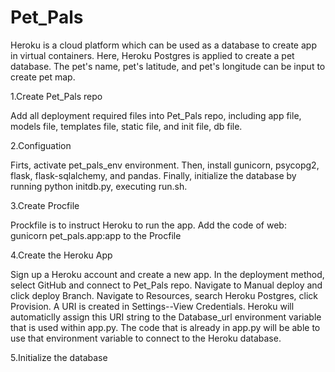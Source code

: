 # Pet_Pals
Heroku is a cloud platform which can be used as a database to create app in virtual containers. Here, Heroku Postgres is applied to create a pet database. The pet's name, pet's latitude, and pet's longitude can be input to create pet map.


1.Create Pet_Pals repo

Add all deployment required files into Pet_Pals repo, including app file, models file, templates file, static file, and init file, db file.


2.Configuation



Firts, activate pet_pals_env environment. Then, install gunicorn, psycopg2, flask, flask-sqlalchemy, and pandas. Finally, initialize the database by running python initdb.py, executing run.sh.


3.Create Procfile 


Prockfile is to instruct Heroku to run the app. Add the code of web: gunicorn pet_pals.app:app to the Procfile


4.Create the Heroku App

Sign up a Heroku account and create a new app. In the deployment method, select GitHub and connect to Pet_Pals repo. Navigate to Manual deploy and click deploy Branch. Navigate to Resources, search Heroku Postgres, click Provision. A URI is created in Settings--View Credentials. Heroku will automaticlly assign this URI string to the Database_url environment variable that is used within app.py. The code that is already in app.py will be able to use that environment variable to connect to the Heroku database.

5.Initialize the database

